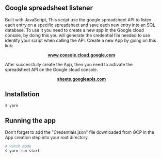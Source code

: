 ## Google spreadsheet listener
Built with JavaScript, This script use the google spreadsheet API to listen each entry on a specific spreadsheet and save each new entry into an SQL database. To use it you need to create a new app in the Google cloud console, by doing this you will generate the credential file needed to use identify your script when calling the API.
Create a new App by going on this link: 
<p align="center">
  <a href="https://console.cloud.google.com"><strong>www.console.cloud.google.com</strong></a>
  <br>
</p>

After successfully create the App, then you need to activate  the spreadsheet API on the Google cloud console.
<p align="center">
  <a href="https://console.cloud.google.com/apis/api/sheets.googleapis.com"><strong>sheets.googleapis.com</strong></a>
  <br>
</p>

## Installation

```bash
$ yarn
```

## Running the app
Don't forget to add the "Credentials.json" file downloaded from GCP in the App creation step into your root directory.
```bash
# watch mode
$ yarn run start
```


